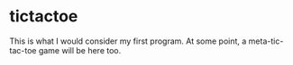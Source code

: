 # tictactoe
This is what I would consider my first program. At some point, a meta-tic-tac-toe game will be here too.
